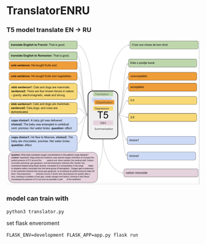 # TranslatorENRU
### T5 model translate EN -> RU

![Image of T5](https://github.com/doanquanvietnamca/engrus/blob/master/img/t5.png)
### model can train with
```
python3 translator.py
```
set flask enveroment
```
FLASK_ENV=development FLASK_APP=app.py flask run
```
